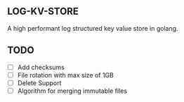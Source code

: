 ## LOG-KV-STORE

A high performant log structured key value store in golang.


## TODO

- [ ] Add checksums
- [ ] File rotation with max size of 1GB
- [ ] Delete Support
- [ ] Algorithm for merging immutable files